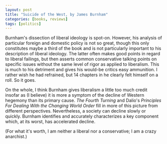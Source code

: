 ```yaml
---
layout: post
title: "Suicide of the West, by James Burnham"
categories: [books, reviews]
tags: [politics]
---
```

Burnham's dissection of liberal ideology is spot-on. However, his analysis of particular foreign and domestic policy is not so great, though this only constitutes maybe a third of the book and is not particularly important to his description of liberal ideology. The latter often makes good points in regard to liberal failings, but then asserts common conservative talking points on specific issues without the same level of rigor as applied to liberalism. This is much to his detriment and gives his would-be critics easy ammunition. I rather wish he had refrained, but 14 chapters in he clearly felt himself on a roll. So it goes.

On the whole, I think Burnham gives liberalism a little too much credit insofar as (I believe) it is more a symptom of the decline of Western hegemony than its primary cause. _The Fourth Turning_ and Dalio's _Principles For Dealing With the Changing World Order_ fill in more of this picture from different perspectives. Nevertheless, a society can decline slowly or quickly. Burnham identifies and accurately characterizes a key component which, at its worst, has accelerated decline.

(For what it's worth, I am neither a liberal nor a conservative; I am a crazy anarchist.)
